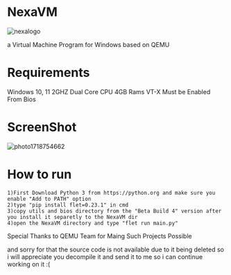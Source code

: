 # NexaVM

![nexalogo](https://github.com/ahmedbarakat2007/NexaVM/assets/118398763/e3f5b454-f453-4b75-ae5f-88e9cfcdbc2e)

a Virtual Machine Program for Windows based on QEMU

# Requirements

Windows 10, 11
2GHZ Dual Core CPU
4GB Rams
VT-X Must be Enabled From Bios

# ScreenShot

![photo1718754662](https://github.com/ahmedbarakat2007/NexaVM/assets/118398763/116ae63e-801a-4775-af05-1db025eaffa6)

# How to run

    1)First Download Python 3 from https://python.org and make sure you enable "Add to PATH" option
    2)type "pip install flet=0.23.1" in cmd
    3)copy utils and bios directory from the "Beta Build 4" version after you install it separetly to the NexaVM dir
    4)open the NexaVM directory and type "flet run main.py" 

Special Thanks to QEMU Team for Maing Such Projects Possible

and sorry for that the source code is not available due to it being deleted so i will appreciate you decompile it and send it to me so i can continue working on it :(

